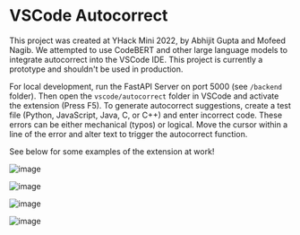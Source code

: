 # VSCode Autocorrect

This project was created at YHack Mini 2022, by Abhijit Gupta and Mofeed Nagib. We attempted to use CodeBERT and other large language models to integrate autocorrect into the VSCode IDE. This project is currently a prototype and shouldn't be used in production. 

For local development, run the FastAPI Server on port 5000 (see `/backend` folder). Then open the `vscode/autocorrect` folder in VSCode and activate the extension (Press F5). To generate autocorrect suggestions, create a test file (Python, JavaScript, Java, C, or C++) and enter incorrect code. These errors can be either mechanical (typos) or logical. Move the cursor within a line of the error and alter text to trigger the autocorrect function. 

See below for some examples of the extension at work!

![image](https://user-images.githubusercontent.com/16708871/204194388-8dafd39e-078c-40f3-8757-27b0d867b0bd.png)

![image](https://user-images.githubusercontent.com/16708871/204194445-d033646e-5744-4d47-9ef9-9ea69175694d.png)

![image](https://user-images.githubusercontent.com/16708871/204194511-808f9277-2970-40e9-9911-b2a63bbf30a1.png)

![image](https://user-images.githubusercontent.com/16708871/204194567-33e2ad7d-2aea-48c2-b798-13744ad254b6.png)
